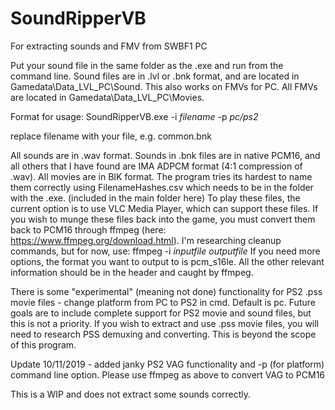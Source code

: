 # SoundRipperVB
For extracting sounds and FMV from SWBF1 PC

Put your sound file in the same folder as the .exe and run from the command line.  Sound files are in .lvl or .bnk format, and are located in Gamedata\Data\_LVL_PC\Sound\.
This also works on FMVs for PC.  All FMVs are located in Gamedata\Data\_LVL_PC\Movies.

Format for usage:
SoundRipperVB.exe -i *filename* -p *pc/ps2*

replace filename with your file, e.g. common.bnk

All sounds are in .wav format.  Sounds in .bnk files are in native PCM16, and all others that I have found are IMA ADPCM format (4:1 compression of .wav).  All movies are in BIK format.
The program tries its hardest to name them correctly using FilenameHashes.csv which needs to be in the folder with the .exe. (included in the main folder here)
To play these files, the current option is to use VLC Media Player, which can support these files.
If you wish to munge these files back into the game, you must convert them back to PCM16 through ffmpeg (here: https://www.ffmpeg.org/download.html).  I'm researching cleanup commands, but for now, use:
ffmpeg -i *inputfile* *outputfile*
If you need more options, the format you want to output to is pcm_s16le.  All the other relevant information should be in the header and caught by ffmpeg.


There is some "experimental" (meaning not done) functionality for PS2 .pss movie files - change platform from PC to PS2 in cmd.  Default is pc.  Future goals are to include complete support for PS2 movie and sound files, but this is not a priority.
If you wish to extract and use .pss movie files, you will need to research PSS demuxing and converting.  This is beyond the scope of this program.

Update 10/11/2019 - added janky PS2 VAG functionality and -p (for platform) command line option.  Please use ffmpeg as above to convert VAG to PCM16

This is a WIP and does not extract some sounds correctly.
